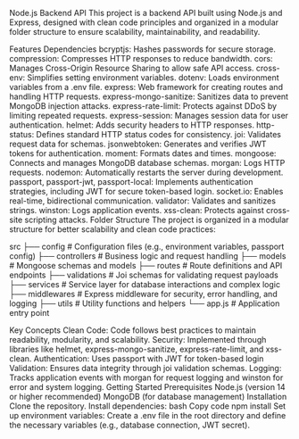 Node.js Backend API
This project is a backend API built using Node.js and Express, designed with clean code principles and organized in a modular folder structure to ensure scalability, maintainability, and readability.

Features
Dependencies
bcryptjs: Hashes passwords for secure storage.
compression: Compresses HTTP responses to reduce bandwidth.
cors: Manages Cross-Origin Resource Sharing to allow safe API access.
cross-env: Simplifies setting environment variables.
dotenv: Loads environment variables from a .env file.
express: Web framework for creating routes and handling HTTP requests.
express-mongo-sanitize: Sanitizes data to prevent MongoDB injection attacks.
express-rate-limit: Protects against DDoS by limiting repeated requests.
express-session: Manages session data for user authentication.
helmet: Adds security headers to HTTP responses.
http-status: Defines standard HTTP status codes for consistency.
joi: Validates request data for schemas.
jsonwebtoken: Generates and verifies JWT tokens for authentication.
moment: Formats dates and times.
mongoose: Connects and manages MongoDB database schemas.
morgan: Logs HTTP requests.
nodemon: Automatically restarts the server during development.
passport, passport-jwt, passport-local: Implements authentication strategies, including JWT for secure token-based login.
socket.io: Enables real-time, bidirectional communication.
validator: Validates and sanitizes strings.
winston: Logs application events.
xss-clean: Protects against cross-site scripting attacks.
Folder Structure
The project is organized in a modular structure for better scalability and clean code practices:

src
├── config # Configuration files (e.g., environment variables, passport config)
├── controllers # Business logic and request handling
├── models # Mongoose schemas and models
├── routes # Route definitions and API endpoints
├── validations # Joi schemas for validating request payloads
├── services # Service layer for database interactions and complex logic
├── middlewares # Express middleware for security, error handling, and logging
├── utils # Utility functions and helpers
└── app.js # Application entry point

Key Concepts
Clean Code: Code follows best practices to maintain readability, modularity, and scalability.
Security: Implemented through libraries like helmet, express-mongo-sanitize, express-rate-limit, and xss-clean.
Authentication: Uses passport with JWT for token-based login
Validation: Ensures data integrity through joi validation schemas.
Logging: Tracks application events with morgan for request logging and winston for error and system logging.
Getting Started
Prerequisites
Node.js (version 14 or higher recommended)
MongoDB (for database management)
Installation
Clone the repository.
Install dependencies:
bash
Copy code
npm install
Set up environment variables:
Create a .env file in the root directory and define the necessary variables (e.g., database connection, JWT secret).
